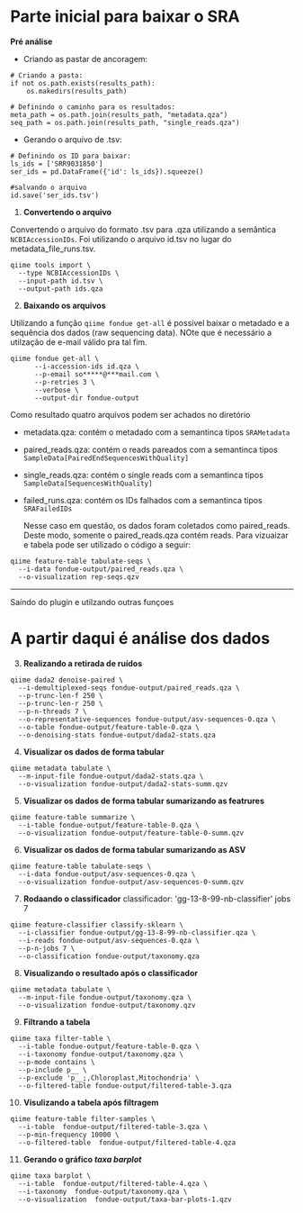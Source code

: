 # Parte inicial para baixar o SRA
**Pré análise**

* Criando as pastar de ancoragem:
```
# Criando a pasta:
if not os.path.exists(results_path):
    os.makedirs(results_path)
```
```
# Definindo o caminho para os resultados:
meta_path = os.path.join(results_path, "metadata.qza")
seq_path = os.path.join(results_path, "single_reads.qza")
```

* Gerando o arquivo de .tsv:
```
# Definindo os ID para baixar:
ls_ids = ['SRR9031850']
ser_ids = pd.DataFrame({'id': ls_ids}).squeeze()
```
```
#salvando o arquivo
id.save('ser_ids.tsv')
```

1. **Convertendo o arquivo**

Convertendo o arquivo do formato .tsv para .qza utilizando a semântica `NCBIAccessionIDs`. Foi utilizando o arquivo id.tsv no lugar do metadata_file_runs.tsv.

```
qiime tools import \
  --type NCBIAccessionIDs \
  --input-path id.tsv \
  --output-path ids.qza
  ```

2.  **Baixando os arquivos**

Utilizando a função `qiime fondue get-all` é possível baixar o metadado e a sequência dos dados (raw sequencing data). NOte que é necessário a utilzação de e-mail válido pra tal fim.

```
qiime fondue get-all \
      --i-accession-ids id.qza \
      --p-email so*****@***mail.com \
      --p-retries 3 \
      --verbose \
      --output-dir fondue-output
```

Como resultado quatro arquivos podem ser achados no diretório
* metadata.qza: contém o metadado com a semantinca tipos `SRAMetadata`
* paired_reads.qza: contém o reads pareados  com a semantinca tipos `SampleData[PairedEndSequencesWithQuality]`
* single_reads.qza: contém o single reads com a semantinca tipos `SampleData[SequencesWithQuality]`
* failed_runs.qza: contém os IDs falhados  com a semantinca tipos `SRAFailedIDs`

  Nesse caso em questão, os dados foram coletados como paired_reads. Deste modo, somente o paired_reads.qza contém reads. Para vizuaizar e tabela pode ser utilizado o código a seguir:

```
qiime feature-table tabulate-seqs \
  --i-data fondue-output/paired_reads.qza \
  --o-visualization rep-seqs.qzv
```
  
------------------
Saíndo do plugin e utilzando outras funçoes


# A partir daqui é análise dos dados

  3. **Realizando a retirada de ruídos**


```
qiime dada2 denoise-paired \
  --i-demultiplexed-seqs fondue-output/paired_reads.qza \
  --p-trunc-len-f 250 \
  --p-trunc-len-r 250 \
  --p-n-threads 7 \
  --o-representative-sequences fondue-output/asv-sequences-0.qza \
  --o-table fondue-output/feature-table-0.qza \
  --o-denoising-stats fondue-output/dada2-stats.qza
```

4. **Visualizar os dados de forma tabular**
   
```
qiime metadata tabulate \
  --m-input-file fondue-output/dada2-stats.qza \
  --o-visualization fondue-output/dada2-stats-summ.qzv
```
5. **Visualizar os dados de forma tabular sumarizando as featrures**
```
qiime feature-table summarize \
  --i-table fondue-output/feature-table-0.qza \
  --o-visualization fondue-output/feature-table-0-summ.qzv
```
6. **Visualizar os dados de forma tabular sumarizando as ASV**
```
qiime feature-table tabulate-seqs \
  --i-data fondue-output/asv-sequences-0.qza \
  --o-visualization fondue-output/asv-sequences-0-summ.qzv
```
7. **Rodaando o classificador**
classificador: 'gg-13-8-99-nb-classifier'
jobs 7
```
qiime feature-classifier classify-sklearn \
  --i-classifier fondue-output/gg-13-8-99-nb-classifier.qza \
  --i-reads fondue-output/asv-sequences-0.qza \
  --p-n-jobs 7 \
  --o-classification fondue-output/taxonomy.qza
```

8. **Visualizando o resultado após o classificador**
```
qiime metadata tabulate \
  --m-input-file fondue-output/taxonomy.qza \
  --o-visualization fondue-output/taxonomy.qzv
```

9. **Filtrando a tabela**
```
qiime taxa filter-table \
  --i-table fondue-output/feature-table-0.qza \
  --i-taxonomy fondue-output/taxonomy.qza \
  --p-mode contains \
  --p-include p__ \
  --p-exclude 'p__;,Chloroplast,Mitochondria' \
  --o-filtered-table fondue-output/filtered-table-3.qza
```
10. **Visulizando a tabela após filtragem**
```
qiime feature-table filter-samples \
  --i-table  fondue-output/filtered-table-3.qza \
  --p-min-frequency 10000 \
  --o-filtered-table  fondue-output/filtered-table-4.qza
```
11. **Gerando o gráfico *taxa barplot***
```
qiime taxa barplot \
  --i-table  fondue-output/filtered-table-4.qza \
  --i-taxonomy  fondue-output/taxonomy.qza \
  --o-visualization  fondue-output/taxa-bar-plots-1.qzv
```



